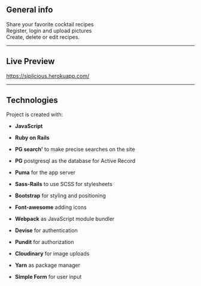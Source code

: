 ## General info

Share your favorite cocktail recipes <br/>
Register, login and upload pictures <br/>
Create, delete or edit recipes.

---

## Live Preview

https://siplicious.herokuapp.com/

---

## Technologies

Project is created with:

- **JavaScript**
- **Ruby on Rails**

- **PG search'** to make precise searches on the site
- **PG** postgresql as the database for Active Record
- **Puma** for the app server
- **Sass-Rails** to use SCSS for stylesheets
- **Bootstrap** for styling and positioning
- **Font-awesome** adding icons
- **Webpack** as JavaScript module bundler
- **Devise** for authentication
- **Pundit** for authorization
- **Cloudinary** for image uploads
- **Yarn** as package manager
- **Simple Form** for user input

